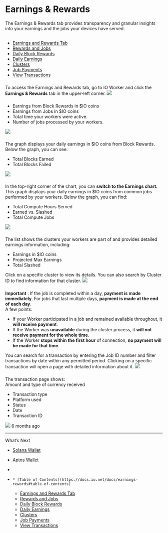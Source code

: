 # Earnings & Rewards
The Earnings & Rewards tab provides transparency and granular insights into your earnings and the jobs your devices have served.
## [](https://docs.io.net/docs/earnings-rewards#table-of-contents)
  * [Earnings and Rewards Tab](https://docs.io.net/docs/earnings-rewards#earnings-and-rewards-tab)
  * [Rewards and Jobs](https://docs.io.net/docs/earnings-rewards#rewards-and-jobs)
  * [Daily Block Rewards](https://docs.io.net/docs/earnings-rewards#daily-block-rewards)
  * [Daily Earnings](https://docs.io.net/docs/earnings-rewards#daily-earnings)
  * [Clusters](https://docs.io.net/docs/earnings-rewards#clusters)
  * [Job Payments](https://docs.io.net/docs/earnings-rewards#job-payments)
  * [View Transactions](https://docs.io.net/docs/earnings-rewards#view-transactions)


### [](https://docs.io.net/docs/earnings-rewards#earnings-and-rewards-tab)
To access the Earnings and Rewards tab, go to IO Worker and click the **Earnings & Rewards** tab in the upper-left corner.
![](https://files.readme.io/9daea70dd92ad18052e6c19d7cb47b5e29b63d1849476ee72c5abe30aa33cdce-er_tab.png)
### [](https://docs.io.net/docs/earnings-rewards#rewards-and-jobs)
  * Earnings from Block Rewards in $IO coins
  * Earnings from Jobs in $IO coins
  * Total time your workers were active.
  * Number of jobs processed by your workers.

![](https://files.readme.io/36db6d8-pay1.jpeg)
### [](https://docs.io.net/docs/earnings-rewards#daily-block-rewards)
The graph displays your daily earnings in $IO coins from Block Rewards. Below the graph, you can see:
  * Total Blocks Earned
  * Total Blocks Failed

![](https://files.readme.io/949522d-pay2.jpeg)
### [](https://docs.io.net/docs/earnings-rewards#daily-earnings)
In the top-right corner of the chart, you can **switch to the Earnings chart.** This graph displays your daily earnings in $IO coins from common jobs performed by your workers. Below the graph, you can find:
  * Total Compute Hours Served
  * Earned vs. Slashed
  * Total Compute Jobs

![](https://files.readme.io/3f0033d-pay3.jpeg)
### [](https://docs.io.net/docs/earnings-rewards#clusters)
The list shows the clusters your workers are part of and provides detailed earnings information, including:
  * Earnings in $IO coins
  * Projected Max Earnings
  * Total Slashed


Click on a specific cluster to view its details. You can also search by Cluster ID to find information for that cluster.
![](https://files.readme.io/e234153-pay4.jpeg)
### [](https://docs.io.net/docs/earnings-rewards#job-payments)
**Important** : If the job is completed within a day, **payment is made immediately**. For jobs that last multiple days, **payment is made at the end of each day**.  
A few points:
  * If your Worker participated in a job and remained available throughout, it **will receive payment**.
  * If the Worker was **unavailable** during the cluster process, it **will not receive payment for the whole time**.
  * If the Worker **stops within the first hour** of connection, **no payment will be made for that time**.


You can search for a transaction by entering the Job ID number and filter transactions by date within any permitted period. Clicking on a specific transaction will open a page with detailed information about it.
![](https://files.readme.io/1d2b6cd-pay6.jpeg)
### [](https://docs.io.net/docs/earnings-rewards#view-transactions)
The transaction page shows:  
Amount and type of currency received
  * Transaction type
  * Platform used
  * Status
  * Date
  * Transaction ID

![](https://files.readme.io/61f2035e3a9014cd2ceb64452995f843d43e644ddc2597107dda94977cd6b729-48e891b-pay5.jpeg)
6 months ago
* * *
What’s Next
  * [Solana Wallet](https://docs.io.net/docs/solana)
  * [Aptos Wallet](https://docs.io.net/docs/aptos-wallet)


  * [](https://docs.io.net/docs/earnings-rewards)
  *     * [Table of Contents](https://docs.io.net/docs/earnings-rewards#table-of-contents)
      * [Earnings and Rewards Tab](https://docs.io.net/docs/earnings-rewards#earnings-and-rewards-tab)
      * [Rewards and Jobs](https://docs.io.net/docs/earnings-rewards#rewards-and-jobs)
      * [Daily Block Rewards](https://docs.io.net/docs/earnings-rewards#daily-block-rewards)
      * [Daily Earnings](https://docs.io.net/docs/earnings-rewards#daily-earnings)
      * [Clusters](https://docs.io.net/docs/earnings-rewards#clusters)
      * [Job Payments](https://docs.io.net/docs/earnings-rewards#job-payments)
      * [View Transactions](https://docs.io.net/docs/earnings-rewards#view-transactions)


